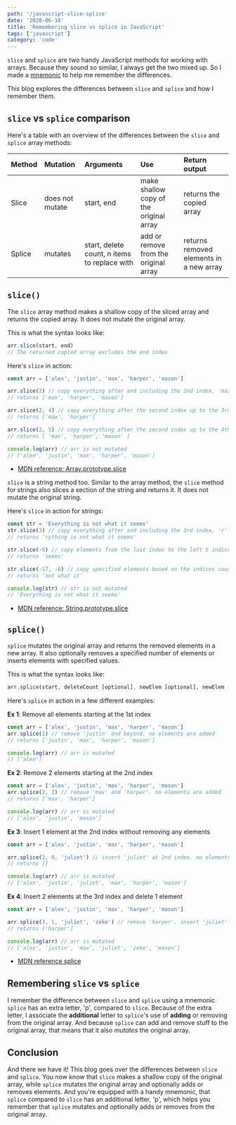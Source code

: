 ```yaml
---
path: '/javascript-slice-splice'
date: '2020-06-18'
title: 'Remembering slice vs splice in JavaScript'
tags: ['javascript']
category: 'code'
---
```


`slice` and `splice` are two handy JavaScript methods for working with arrays.
Because they sound so similar, I always get the two mixed up. So I made a [mnemonic](https://en.wikipedia.org/wiki/Mnemonic) to help me remember the differences.

This blog explores the differences between `slice` and `splice` and how I remember them.

## `slice` vs `splice` comparison

Here's a table with an overview of the differences between the `slice` and `splice` array methods:

| Method | Mutation        | Arguments                                    | Use                                     | Return output                           |
| :----- | :-------------- | :------------------------------------------- | :-------------------------------------- | :-------------------------------------- |
| Slice  | does not mutate | start, end                                   | make shallow copy of the original array | returns the copied array                |
| Splice | mutates         | start, delete count, n items to replace with | add or remove from the original array   | returns removed elements in a new array |

## `slice()`

The `slice` array method makes a shallow copy of the sliced array and returns the copied array. It does not mutate the original array.

This is what the syntax looks like:

```js
arr.slice(start, end)
// The returned copied array excludes the end index
```

Here's `slice` in action:

```js
const arr = ['alex', 'justin', 'max', 'harper', 'mason']

arr.slice(2) // copy everything after and including the 2nd index, 'max'
// returns ['max', 'harper', 'mason']

arr.slice(2, 4) // copy everything after the second index up to the 3rd index
// returns ['max', 'harper']

arr.slice(2, 5) // copy everything after the second index up to the 4th index
// returns [ 'max', 'harper', 'mason' ]

console.log(arr) // arr is not mutated
// ['alex', 'justin', 'max', 'harper', 'mason']
```

- [MDN reference: Array.prototype.slice](https://developer.mozilla.org/en-US/docs/Web/JavaScript/Reference/Global_Objects/Array/slice)

`slice` is a string method too. Similar to the array method, the `slice` method for strings also slices a section of the string and returns it. It does not mutate the original string.

Here's `slice` in action for strings:

```js
const str = 'Everything is not what it seems'
str.slice(3) // copy everything after and including the 3rd index, 'r'
// returns 'rything is not what it seems'

str.slice(-5) // copy elements from the last index to the left 5 indices
// returns 'seems'

str.slice(-17, -6) // copy specified elements based on the indices counting from the end of the string
// returns 'not what it'

console.log(str) // str is not mutated
// 'Everything is not what it seems'
```

- [MDN reference: String.prototype.slice](https://developer.mozilla.org/en-US/docs/Web/JavaScript/Reference/Global_Objects/String/slice)

## `splice()`

`splice` mutates the original array and returns the removed elements in a new array. It also optionally removes a specified number of elements or inserts elements with specified values.

This is what the syntax looks like:

```js
arr.splice(start, deleteCount [optional], newElem [optional], newElem [optional], ...)
```

Here's `splice` in action in a few different examples:

**Ex 1**: Remove all elements starting at the 1st index

```js
const arr = ['alex', 'justin', 'max', 'harper', 'mason']
arr.splice(1) // remove 'justin' and beyond. no elements are added
// returns ['justin', 'max', 'harper', 'mason']

console.log(arr) // arr is mutated
// ['alex']
```

**Ex 2**: Remove 2 elements starting at the 2nd index

```js
const arr = ['alex', 'justin', 'max', 'harper', 'mason']
arr.splice(2, 2) // remove 'max' and 'harper'. no elements are added
// returns ['max', 'harper']

console.log(arr) // arr is mutated
// ['alex', 'justin', 'mason']
```

**Ex 3**: Insert 1 element at the 2nd index without removing any elements

```js
const arr = ['alex', 'justin', 'max', 'harper', 'mason']

arr.splice(2, 0, 'juliet') // insert 'juliet' at 2nd index. no elements are removed
// returns []

console.log(arr) // arr is mutated
// ['alex', 'justin', 'juliet', 'max', 'harper', 'mason']
```

**Ex 4**: Insert 2 elements at the 3rd index and delete 1 element

```js
const arr = ['alex', 'justin', 'max', 'harper', 'mason']

arr.splice(3, 1, 'juliet', 'zeke') // remove 'harper'. insert 'juliet' and 'zeke' at 3rd index
// returns ['harper']

console.log(arr) // arr is mutated
// ['alex', 'justin', 'max', 'juliet', 'zeke', 'mason']
```

- [MDN reference splice](https://developer.mozilla.org/en-US/docs/Web/JavaScript/Reference/Global_Objects/Array/splice)

## Remembering `slice` vs `splice`

I remember the difference between `slice` and `splice` using a mnemonic. `splice` has an extra letter, 'p', compared to `slice`. Because of the extra letter, I associate the **additional** letter to `splice`'s use of **adding** or removing from the original array. And because `splice` can add and remove stuff to the original array, that means that it also _mutates_ the original array.

## Conclusion

And there we have it! This blog goes over the differences between `slice` and `splice`. You now know that `slice` makes a shallow copy of the original array, while `splice` mutates the original array and optionally adds or removes elements. And you're equipped with a handy mnemonic, that `splice` compared to `slice` has an additional letter, 'p', which helps you remember that `splice` mutates and optionally adds or removes from the original array.
